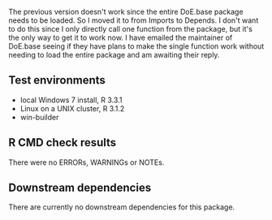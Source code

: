 The previous version doesn't work since the entire DoE.base
package needs to be loaded. So I moved it to from 
Imports to Depends.
I don't want to do this since I only directly call one
function from the package, but it's the only way to get it
to work now. I have emailed the maintainer of DoE.base seeing
if they have plans to make the single function work without
needing to load the entire package and am awaiting their reply.

## Test environments
* local Windows 7 install, R 3.3.1
* Linux on a UNIX cluster, R 3.1.2
* win-builder

## R CMD check results
There were no ERRORs, WARNINGs or NOTEs.

## Downstream dependencies
There are currently no downstream dependencies for this package.
